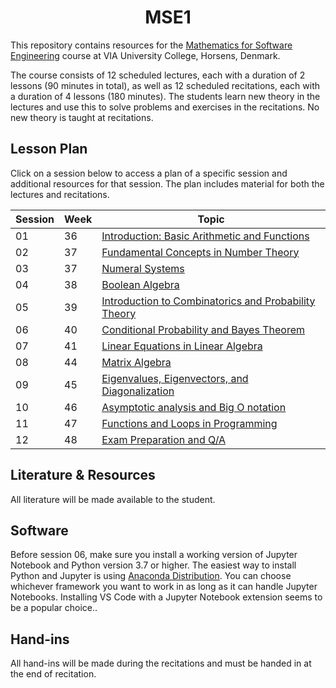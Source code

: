 <h1 align="center">MSE1</h1>

This repository contains resources for the [Mathematics for Software Engineering](https://en.via.dk/tmh-courses/mathematics-for-software-engineering?education=ict) course at VIA University College, Horsens, Denmark.

The course consists of 12 scheduled lectures, each with a duration of 2 lessons (90 minutes in total), as well as 12 scheduled recitations, each with a duration of 4 lessons (180 minutes). The students learn new theory in the lectures and use this to solve problems and exercises in the recitations. No new theory is taught at recitations.


## Lesson Plan

Click on a session below to access a plan of a specific session and additional resources for that session. The plan includes material for both the lectures and recitations.


| Session | Week | Topic |
|---------|------|-------|
| 01      | 36   | [Introduction: Basic Arithmetic and Functions](https://github.com/RBrooksDK/MSE1/blob/main/01_Getting_started_-_Basic_Arithmetic/README.md) |
| 02      | 37   | [Fundamental Concepts in Number Theory](https://github.com/RBrooksDK/MSE1/blob/main/02_Number_systems/README.md) |
| 03      | 37   | [Numeral Systems](https://github.com/RBrooksDK/MSE1/blob/main/03_Numeral_systems/README.md) |
| 04      | 38   | [Boolean Algebra](https://github.com/RBrooksDK/MSE1/blob/main/03_Boolean_Algebra/README.md) |
| 05      | 39   | [Introduction to Combinatorics and Probability Theory](https://github.com/RBrooksDK/MSE1/blob/main/04_Combinatorics_and_Probability_Theory/README.md) |
| 06      | 40   | [Conditional Probability and Bayes Theorem](https://github.com/RBrooksDK/MSE1/blob/main/05_Conditional_Probability_and_Bayes_Theorem/README.md) |
| 07      | 41   | [Linear Equations in Linear Algebra](https://github.com/RBrooksDK/MSE1/blob/main/06_Linear_Equations_in_Linear_Algebra/README.md) |
| 08      | 44   | [Matrix Algebra](https://github.com/RBrooksDK/MSE1/blob/main/08_Matrix_Algebra/README.md) |
| 09      | 45   | [Eigenvalues, Eigenvectors, and Diagonalization](https://github.com/RBrooksDK/MSE1/blob/main/09_Eigenvalues_and_Eigenvectors/README.md) |
| 10      | 46   | [Asymptotic analysis and Big O notation](https://github.com/RBrooksDK/MSE1/blob/main/10_Asymptotic_analysis_and_Big_O_notation/README.md) |
| 11      | 47   | [Functions and Loops in Programming](https://github.com/RBrooksDK/MSE1/blob/main/11_Functions_and_Loops_in_Programming/README.md) |
| 12      | 48   | [Exam Preparation and Q/A](https://github.com/RBrooksDK/MSE1/blob/main/12_Exam_Preparation_and_Q/A/README.md) |



## Literature & Resources

All literature will be made available to the student.

## Software

Before session 06, make sure you install a working version of Jupyter Notebook and Python version 3.7 or higher. The easiest way to install Python and Jupyter is using [Anaconda Distribution](https://www.anaconda.com/products/distribution). You can choose whichever framework you want to work in as long as it can handle Jupyter Notebooks. Installing VS Code with a Jupyter Notebook extension seems to be a popular choice..

## Hand-ins

All hand-ins will be made during the recitations and must be handed in at the end of recitation.


